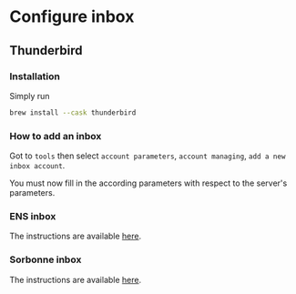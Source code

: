 # Configure inbox

## Thunderbird

### Installation

Simply run
```bash
brew install --cask thunderbird
```

### How to add an inbox

Got to `tools` then select `account parameters`, `account managing`, `add a new inbox account`.

You must now fill in the according parameters with respect to the server's parameters.

### ENS inbox

The instructions are available [here](URL "https://wiki.eleves.ens-rennes.fr/dokuwiki/cri/messagerie").

### Sorbonne inbox

The instructions are available [here](URL "https://moodle-lettres.paris-sorbonne.fr/mod/resource/view.php?id=490").